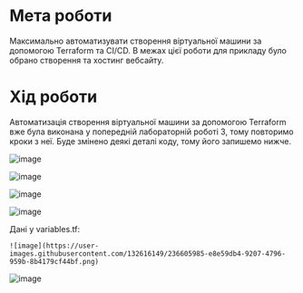 # Мета роботи

Максимально автоматизувати створення віртуальної машини за допомогою Terraform та CI/CD. В межах цієї роботи для прикладу було обрано створення та хостинг вебсайту.

# Хід роботи

Автоматизація створення віртуальної машини за допомогою Terraform вже була виконана у попередній лабораторній роботі 3, тому повторимо кроки з неї. Буде змінено деякі деталі коду, тому його запишемо нижче.

![image](https://user-images.githubusercontent.com/132616149/236605735-e780f006-7b4b-432f-ae2d-f3281e06b937.png)

![image](https://user-images.githubusercontent.com/132616149/236605805-76b33ff5-9e6e-4b42-ac44-289536e60cd1.png)

![image](https://user-images.githubusercontent.com/132616149/236605909-86f87c19-7e7c-4f4f-8200-a016fd9f6ea4.png)

![image](https://user-images.githubusercontent.com/132616149/236605948-1acaf7e1-dcfe-4fcb-8524-5b47adb098b1.png)

 Дані у variables.tf:

```
![image](https://user-images.githubusercontent.com/132616149/236605985-e8e59db4-9207-4796-959b-8b4179cf44bf.png)
```

![image](https://user-images.githubusercontent.com/132616149/236606005-5405b364-27ff-4474-9307-10023f45eaf2.png)
